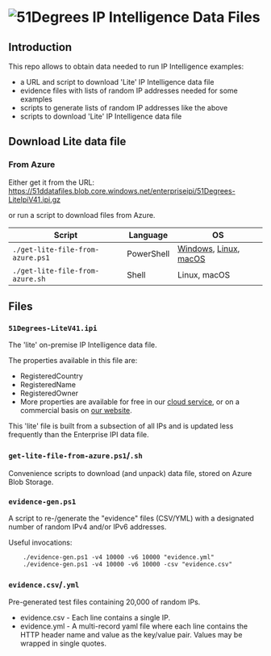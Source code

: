 # ![51Degrees](https://51degrees.com/DesktopModules/FiftyOne/Distributor/Logo.ashx?utm_source=github&utm_medium=repository&utm_content=home&utm_campaign=c-open-source "Data rewards the curious") **IP Intelligence Data Files**

## Introduction

This repo allows to obtain data needed to run IP Intelligence examples:
- a URL and script to download 'Lite' IP Intelligence data file
- evidence files with lists of random IP addresses needed for some examples
- scripts to generate lists of random IP addresses like the above
- scripts to download 'Lite' IP Intelligence data file

## Download Lite data file

### From Azure
Either get it from the URL: 
https://51ddatafiles.blob.core.windows.net/enterpriseipi/51Degrees-LiteIpiV41.ipi.gz

or run a script to download files from Azure.

| Script | Language | OS |
| -- | -- | -- |
| `./get-lite-file-from-azure.ps1` | PowerShell | [Windows](https://learn.microsoft.com/en-us/powershell/scripting/install/installing-powershell-on-windows?view=powershell-7.5), [Linux](https://learn.microsoft.com/en-us/powershell/scripting/install/installing-powershell-on-linux?view=powershell-7.5), [macOS](https://learn.microsoft.com/en-us/powershell/scripting/install/installing-powershell-on-macos?view=powershell-7.5) |
| `./get-lite-file-from-azure.sh` | Shell | Linux, macOS |


## Files

### `51Degrees-LiteV41.ipi`

The 'lite' on-premise IP Intelligence data file.

The properties available in this file are:

- RegisteredCountry
- RegisteredName
- RegisteredOwner
- More properties are available for free in our [cloud service](https://configure.51degrees.com/), or on a commercial basis on [our website](https://51degrees.com/pricing).

This 'lite' file is built from a subsection of all IPs and is updated less frequently than the Enterprise IPI data file.

### `get-lite-file-from-azure.ps1`/`.sh`

Convenience scripts to download (and unpack) data file, stored on Azure Blob Storage.

### `evidence-gen.ps1`

A script to re-/generate the "evidence" files (CSV/YML) with a designated number of random IPv4 and/or IPv6 addresses.

Useful invocations:

```pwsh
    ./evidence-gen.ps1 -v4 10000 -v6 10000 "evidence.yml"
    ./evidence-gen.ps1 -v4 10000 -v6 10000 -csv "evidence.csv"
```

### `evidence.csv`/`.yml`

Pre-generated test files containing 20,000 of random IPs.

- evidence.csv - Each line contains a single IP.
- evidence.yml - A multi-record yaml file where each line contains the HTTP header name and value as the key/value pair. Values may be wrapped in single quotes.
